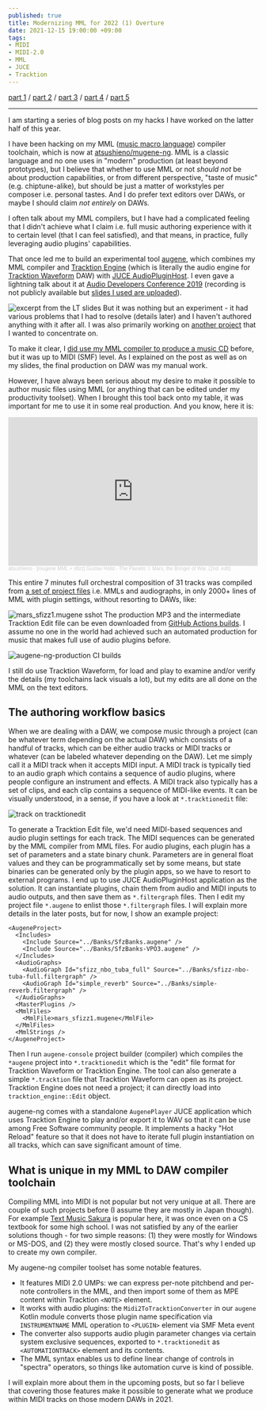 ```yaml
---
published: true
title: Modernizing MML for 2022 (1) Overture
date: 2021-12-15 19:00:00 +09:00
tags:
- MIDI
- MIDI-2.0
- MML
- JUCE
- Tracktion
---
```


[part 1](https://atsushieno.github.io/2021/12/15/augene-ng-1.html) / [part 2](https://atsushieno.github.io/2021/12/15/augene-ng-2.html) / [part 3](https://atsushieno.github.io/2021/12/15/augene-ng-3.html) / [part 4](https://atsushieno.github.io/2021/12/15/augene-ng-4.html) / [part 5](https://atsushieno.github.io/2021/12/15/augene-ng-5.html)

----

I am starting a series of blog posts on my hacks I have worked on the latter half of this year.

I have been hacking on my MML ([music macro language](https://en.wikipedia.org/wiki/Music_Macro_Language)) compiler toolchain, which is now at [atsushieno/mugene-ng](https://github.com/atsushieno/mugene-ng/). MML is a classic language and no one uses in "modern" production (at least beyond prototypes), but I believe that whether to use MML or not *should not* be about production capabilities, or from different perspective, "taste of music" (e.g. chiptune-alike), but should be just a matter of workstyles per composer i.e. personal tastes. And I do prefer text editors over DAWs, or maybe I should claim *not entirely* on DAWs.

I often talk about my MML compilers, but I have had a complicated feeling that I didn't achieve what I claim i.e. full music authoring experience with it to certain level (that I can feel satisfied), and that means, in practice, fully leveraging audio plugins' capabilities.

That once led me to build an experimental tool [augene](https://github.com/atsushieno/augene), which combines my MML compiler and [Tracktion Engine](https://github.com/Tracktion/tracktion_engine/) (which is literally the audio engine for [Tracktion Waveform](https://www.tracktion.com/products/waveform-pro) DAW) with [JUCE AudioPluginHost](https://github.com/juce-framework/JUCE/tree/master/extras/AudioPluginHost). I even gave a lightning talk about it at [Audio Developers Conference 2019](adc19.sched.com/) (recording is not publicly available but [slides I used are uploaded](https://speakerdeck.com/atsushieno/create-music-in-199x-language-for-2019-sequencer)).

![excerpt from the LT slides](https://i.imgur.com/Gh63zPK.png)
But it was nothing but an experiment - it had various problems that I had to resolve (details later) and I haven't authored anything with it after all. I was also primarily working on [another project](https://github.com/atsushieno/android-audio-plugin-framework) that I wanted to concentrate on.

To make it clear, I [did use my MML compiler to produce a music CD](https://atsushieno.github.io/2019/03/08/_.html) before, but it was up to MIDI (SMF) level. As I explained on the post as well as on my slides, the final production on DAW was my manual work.

However, I have always been serious about my desire to make it possible to author music files using MML (or anything that can be edited under my productivity toolset). When I brought this tool back onto my table, it was important for me to use it in some real production. And you know, here it is:

<iframe width="100%" height="300" scrolling="no" frameborder="no" allow="autoplay" src="https://w.soundcloud.com/player/?url=https%3A//api.soundcloud.com/tracks/1178232475&color=%23ff5500&auto_play=false&hide_related=false&show_comments=true&show_user=true&show_reposts=false&show_teaser=true&visual=true"></iframe><div style="font-size: 10px; color: #cccccc;line-break: anywhere;word-break: normal;overflow: hidden;white-space: nowrap;text-overflow: ellipsis; font-family: Interstate,Lucida Grande,Lucida Sans Unicode,Lucida Sans,Garuda,Verdana,Tahoma,sans-serif;font-weight: 100;"><a href="https://soundcloud.com/atsushieno" title="atsushieno" target="_blank" style="color: #cccccc; text-decoration: none;">atsushieno</a> · <a href="https://soundcloud.com/atsushieno/mugene-mml-sfizz-gustav-holst-the-planets-i-mars-the-bringer-of-war-2nd-edit" title="[mugene MML + sfizz] Gustav Holst - The Planets: I. Mars, the Bringer of War.  (2nd. edit)" target="_blank" style="color: #cccccc; text-decoration: none;">[mugene MML + sfizz] Gustav Holst - The Planets: I. Mars, the Bringer of War.  (2nd. edit)</a></div>

This entire 7 minutes full orchestral composition of 31 tracks was compiled from [a set of project files](https://github.com/atsushieno/augene-ng/blob/main/samples/mars/) i.e. MMLs and audiographs, in only 2000+ lines of MML with plugin settings, without resorting to DAWs, like:

![mars_sfizz1.mugene sshot](https://i.imgur.com/zwRbNKU.png)
The production MP3 and the intermediate Tracktion Edit file can be even downloaded from [GitHub Actions builds](https://github.com/atsushieno/augene-ng-production/actions/runs/1549073098). I assume no one in the world had achieved such an automated production for music that makes full use of audio plugins before.

![augene-ng-production CI builds](https://i.imgur.com/72Ix9Mp.png)

I still do use Tracktion Waveform, for load and play to examine and/or verify the details (my toolchains lack visuals a lot), but my edits are all done on the MML on the text editors.

## The authoring workflow basics

When we are dealing with a DAW, we compose music through a project (can be whatever term depending on the actual DAW) which consists of a handful of tracks, which can be either audio tracks or MIDI tracks or whatever (can be labeled whatever depending on the DAW). Let me simply call it a MIDI track when it accepts MIDI input. A MIDI track is typically tied to an audio graph which contains a sequence of audio plugins, where people configure an instrument and effects. A MIDI track also typically has a set of clips, and each clip contains a sequence of MIDI-like events. It can be visually understood, in a sense, if you have a look at `*.tracktionedit` file:

![track on tracktionedit](https://i.imgur.com/8Heh5OE.png)

To generate a Tracktion Edit file, we'd need MIDI-based sequences and audio plugin settings for each track. The MIDI sequences can be generated by the MML compiler from MML files. For audio plugins, each plugin has a set of parameters and a state binary chunk. Parameters are in general float values and they can be programmatically set by some means, but state binaries can be generated only by the plugin apps, so we have to resort to external programs. I end up to use JUCE AudioPluginHost application as the solution. It can instantiate plugins, chain them from audio and MIDI inputs to audio outputs, and then save them as `*.filtergraph` files. Then I edit my project file `*.augene` to enlist those `*.filtergraph` files. I will explain more details in the later posts, but for now, I show an example project:

```
<AugeneProject>
  <Includes>
    <Include Source="../Banks/SfzBanks.augene" />
    <Include Source="../Banks/SfzBanks-VPO3.augene" />
  </Includes>
  <AudioGraphs>
    <AudioGraph Id="sfizz_nbo_tuba_full" Source="../Banks/sfizz-nbo-tuba-full.filtergraph" />
    <AudioGraph Id="simple_reverb" Source="../Banks/simple-reverb.filtergraph" />
  </AudioGraphs>
  <MasterPlugins />
  <MmlFiles>
    <MmlFile>mars_sfizz1.mugene</MmlFile>
  </MmlFiles>
  <MmlStrings />
</AugeneProject>
```

Then I run `augene-console` project builder (compiler) which compiles the `*augene` project into `*.tracktionedit` which is the "edit" file format for Tracktion Waveform or Tracktion Engine. The tool can also generate a simple `*.tracktion` file that Tracktion Waveform can open as its project. Tracktion Engine does not need a project; it can directly load into `tracktion_engine::Edit` object.

augene-ng comes with a standalone `AugenePlayer` JUCE application which uses Tracktion Engine to play and/or export it to WAV so that it can be use among Free Software community people. It implements a hacky "Hot Reload" feature so that it does not have to iterate full plugin instantiation on all tracks, which can save significant amount of time.

## What is unique in my MML to DAW compiler toolchain

Compiling MML into MIDI is not popular but not very unique at all. There are couple of such projects before (I assume they are mostly in Japan though). For example [Text Music Sakura](https://sakuramml.com/) is popular here, it was once even on a CS textbook for some high school. I was not satisfied by any of the earlier solutions though - for two simple reasons: (1) they were mostly for Windows or MS-DOS, and (2) they were mostly closed source. That's why I ended up to create my own compiler.

My augene-ng compiler toolset has some notable features.

- It features MIDI 2.0 UMPs: we can express per-note pitchbend and per-note controllers in the MML, and then import some of them as MPE content within Tracktion `<NOTE>` element.
- It works with audio plugins: the `Midi2ToTracktionConverter` in our `augene` Kotlin module converts those plugin name specification via `INSTRUMENTNAME` MML operation to `<PLUGIN>` element via SMF Meta event
- The converter also supports audio plugin parameter changes via certain system exclusive sequences, exported to `*.tracktionedit` as `<AUTOMATIONTRACK>` element and its contents.
- The MML syntax enables us to define linear change of controls in "spectra" operators, so things like automation curve is  kind of possible.

I will explain more about them in the upcoming posts, but so far I believe that covering those features make it possible to generate what we produce within MIDI tracks on those modern DAWs in 2021.

